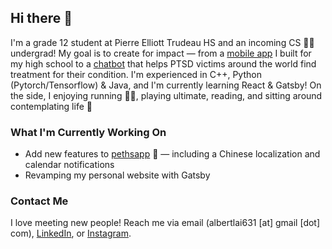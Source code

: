 ## Hi there 👋

I'm a grade 12 student at Pierre Elliott Trudeau HS and an incoming CS 👨‍💻 undergrad! My goal is to create for impact — from a [mobile app](https://www.trudeausac.com/app/) I built for my high school to a [chatbot](https://omdena.com/projects/ptsd/) that helps PTSD victims around the world find treatment for their condition. I'm experienced in C++, Python (Pytorch/Tensorflow) & Java, and I'm currently learning React & Gatsby! On the side, I enjoying running 🏃‍♂️, playing ultimate, reading, and sitting around contemplating life 🤔

### What I'm Currently Working On
- Add new features to [pethsapp](https://www.trudeausac.com/app/) 📱 — including a Chinese localization and calendar notifications
- Revamping my personal website with Gatsby

### Contact Me

I love meeting new people! Reach me via email (albertlai631 [at] gmail [dot] com), [LinkedIn](https://www.linkedin.com/in/albertlai631/), or [Instagram](https://www.instagram.com/albert.laiz/). 


<!--
Here are some ideas to get you started:

- 🔭 I’m currently working on ...
- 🌱 I’m currently learning ...
- 👯 I’m looking to collaborate on ...
- 🤔 I’m looking for help with ...
- 💬 Ask me about ...
- 📫 How to reach me: ...
- 😄 Pronouns: ...
- ⚡ Fun fact: ...
-->

